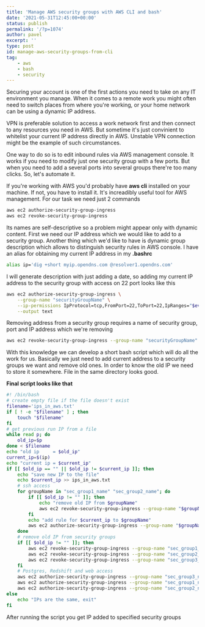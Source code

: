 ```yaml
---
title: 'Manage AWS security groups with AWS CLI and bash'
date: '2021-05-31T12:45:00+00:00'
status: publish
permalink: '/?p=1074'
author: pavel
excerpt: ''
type: post
id: manage-aws-security-groups-from-cli
tag:
    - aws
    - bash
    - security
---
```


Securing your account is one of the first actions you need to take on any IT environment you manage.
When it comes to a remote work you might often need to switch places from where you're working, or your home network can be using a dynamic IP address.

<ps1>VPN</ps1> is preferable solution to access a work network first and then connect to any resources you need in AWS. But sometime it's just convinient to whitelist your current IP address directly in AWS. Unstable VPN connection might be the example of such circumstances.

One way to do so is to edit inbound rules via AWS management console. It works if you need to modify just one security group with a few ports. But when you need to add a several ports into several groups there're too many clicks.  So, let's automate it.

If you're working with AWS you'd probably have **aws cli** installed on your machine. If not, you have to install it. It's increadibly useful tool for AWS management. For our task we need just 2 commands

```bash
aws ec2 authorize-security-group-ingress
aws ec2 revoke-security-group-ingress
```
Its names are self-descriptive so a problem might appear only with dynamic content. First we need our IP address which we would like to add to a security group. Another thing which we'd like to have is dynamic group description which allows to distinguish security rules in AWS console.
I have an alias for obtaining my current IP address in my **.bashrc**
```bash
alias ip='dig +short myip.opendns.com @resolver1.opendns.com'
```
I will generate description with just adding a date, so adding my current IP address to the security group with access on 22 port looks like this
```bash
aws ec2 authorize-security-group-ingress \
    --group-name "securityGroupName" \
    --ip-permissions IpProtocol=tcp,FromPort=22,ToPort=22,IpRanges="$eval [{CidrIp="$(ip)/32", Description="Pavel__$(date +%F)__tmp"}]" \
    --output text
```

Removing address from a security group requires a name of security group, port and IP address which we're removing

```bash
aws ec2 revoke-security-group-ingress --group-name "securityGroupName" --protocol tcp --port 22 --cidr "$(ip)/32"
```
With this knowledge we can develop a short bash script which will do all the work for us.
Basically we just need to add current address to a security groups we want and remove old ones. In order to know the old IP we need to store it somewhere. File in the same directory looks good.

**Final script looks like that**

```bash
#! /bin/bash
# create empty file if the file doesn't exist
filename='ips_in_aws.txt'
if [ ! -e "$filename" ] ; then
    touch "$filename"
fi
# get previous run IP from a file
while read p; do
    old_ip=$p
done < $filename
echo "old ip     = $old_ip"
current_ip=$(ip)
echo "current ip = $current_ip"
if [[ $old_ip == "" || $old_ip != $current_ip ]]; then
    echo "save new IP to the file"
    echo $current_ip >> ips_in_aws.txt
    # ssh access
    for groupName in "sec_group1_name" "sec_group2_name"; do
        if [[ $old_ip != "" ]]; then
            echo "remove old IP from $groupName"
            aws ec2 revoke-security-group-ingress --group-name "$groupName" --protocol tcp --port 22 --cidr "$old_ip/32"
        fi
        echo "add rule for $current_ip to $groupName"
        aws ec2 authorize-security-group-ingress --group-name "$groupName" --ip-permissions IpProtocol=tcp,FromPort=22,ToPort=22,IpRanges="$eval [{CidrIp="$current_ip/32", Description="Pavel__$(date +%F)__tmp"}]" --output text
    done
    # remove old IP from security groups
    if [[ $old_ip != "" ]]; then
        aws ec2 revoke-security-group-ingress --group-name "sec_group1_name" --protocol tcp --port 5432 --cidr "$old_ip/32"
        aws ec2 revoke-security-group-ingress --group-name "sec_group2_name" --protocol tcp --port 443 --cidr "$old_ip/32"
        aws ec2 revoke-security-group-ingress --group-name "sec_group3_name" --protocol tcp --port 5439 --cidr "$old_ip/32"
    fi
    # Postgres, Redshift and web access
    aws ec2 authorize-security-group-ingress --group-name "sec_group3_name" --ip-permissions IpProtocol=tcp,FromPort=5439,ToPort=5439,IpRanges="$eval [{CidrIp="$current_ip/32", Description="Pavel__$(date +%F)__tmp"}]" --output text
    aws ec2 authorize-security-group-ingress --group-name "sec_group1_name" --ip-permissions IpProtocol=tcp,FromPort=5432,ToPort=5432,IpRanges="$eval [{CidrIp="$current_ip/32", Description="Pavel__$(date +%F)__tmp"}]" --output text
    aws ec2 authorize-security-group-ingress --group-name "sec_group2_name" --ip-permissions IpProtocol=tcp,FromPort=443,ToPort=443,IpRanges="$eval [{CidrIp="$current_ip/32", Description="Pavel__$(date +%F)__tmp"}]" --output text
else
    echo "IPs are the same, exit"
fi
```

After running the script you get IP added to specified security groups


